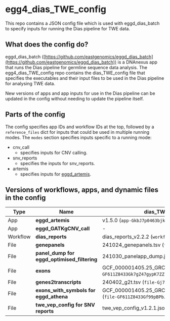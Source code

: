 # egg4_dias_TWE_config

This repo contains a JSON config file which is used with eggd_dias_batch to specify inputs for running the Dias pipeline for TWE data.

## What does the config do?
eggd_dias_batch ([https://github.com/eastgenomics/eggd_dias_batch](https://github.com/eastgenomics/eggd_dias_batch)) is a DNAnexus app that runs the Dias pipeline for germline sequence data analysis. The egg4_dias_TWE_config repo contains the dias_TWE_config file that specifies the executables and their input files to be used in the Dias pipeline for analysing TWE data.

New versions of apps and app inputs for use in the Dias pipeline can be updated in the config without needing to update the pipeline itself.

## Parts of the config
The config specifies app IDs and workflow IDs at the top, followed by a `reference_files` dict for inputs that could be used in multiple running modes. The `modes` section specifies inputs specific to a running mode:
* cnv_call
    * specifies inputs for CNV calling.
* snv_reports
    * specifies the inputs for snv_reports.
* artemis
    * specifies inputs for [eggd_artemis](https://github.com/eastgenomics/eggd_artemis).

## Versions of workflows, apps, and dynamic files in the config
| Type | Name | dias_TWE_config_GRCh37_v3.3.1.json | dias_TWE_config_GRCh38_v4.1.1.json |
| -- | -- | -- | -- |
| App | **eggd_artemis** | v1.5.0 (`app-GkbJ7p0463bjk9VKv3x8G5F8`) | v1.7.0 (`app-J13z26Q49bJkQvG7VB572x0b`) |
| App | **eggd_GATKgCNV_call** | - | v2.0.0 (`app-GvZB5p846Vg69fBg0Fq10938`)
| Workflow | **dias_reports** | dias_reports_v2.2.2 (`workflow-GkbJY284FpfgqF8ggz57fVY2`) | dias_reports_v2.2.2 (`workflow-GkbJY284FpfgqF8ggz57fVY2`) |
| File | **genepanels** | 241024_genepanels.tsv (`file-GvJ5fbQ4qQYq73gjGyP57zFB`) | 250528_genepanels.tsv (`file-J0qJKv04Kp44F8JB3004390k`) |
| File | **panel_dump for eggd_optimised_filtering** | 241030_panelapp_dump.json (`file-GvVg3qj4Y54jBF8bgX62gkfQ`) | 250530_panelapp_dump.json (`file-J0yk3V04VVYxJ9bz3QPPzxPg`) |
| File | **exons** | GCF_000001405.25_GRCh37.p13_genomic.exon_5bp_v2.0.0.tsv (`file-GF611Z8433Gk7gZ47gypK7ZZ`) | GCF_000001405.39_GRCh38.p13_genomic_20211119.exon_5bp.tsv (`file-GyFfgpQ4fJPv132574bFQfV5`) |
| File | **genes2transcripts** | 240402_g2t.tsv (`file-Gj770X8433Gb506pjq1PxXG9`) | g2t_grch38_v2.0.0.tsv (`file-J0v6GyQ4zqZJV047q56PqFx5`) |
| File | **exons_with_symbols for eggd_athena** | GCF_000001405.25_GRCh37.p13_genomic.symbols.exon_5bp_v2.0.0.tsv (`file-GF611Z8433Gf99pBPbJkV7bq`) | GCF_000001405.39_GRCh38.p13_genomic_20211119.symbols.exon_5bp.tsv (`file-Gyb29P84fJPqZJ37pfjz1vZB`) |
| File | **twe_vep_config for SNV reports** | twe_vep_config_v1.2.1.json (`file-J051vX04j4fjv5YvY53JJK3V`) | twe_vep_config_GRCh38_v1.1.2.json(`file-J18jV804j4fxJkFyj9bZX6y1`) |
